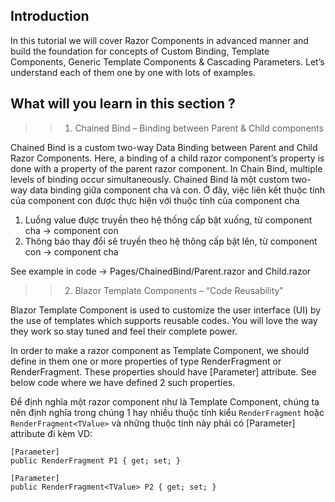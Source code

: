 ## Introduction
In this tutorial we will cover Razor Components in advanced manner and build the foundation for concepts of Custom Binding, Template Components, Generic Template Components & Cascading Parameters. Let’s understand each of them one by one with lots of examples.

## What will you learn in this section ?

>> 1. Chained Bind – Binding between Parent & Child components

Chained Bind is a custom two-way Data Binding between Parent and Child Razor Components. Here, a binding of a child razor component’s property is done with a property of the parent razor component. In Chain Bind, multiple levels of binding occur simultaneously.
Chained Bind là một custom two-way data binding giữa component cha và con. Ở đây, việc liên kết thuộc tính của component con được thực hiện với thuộc tính của component cha
1. Luồng value được truyền theo hệ thống cấp bật xuống, từ component cha -> component con
2. Thông báo thay đổi sẽ truyền theo hệ thông cấp bật lên, từ component con -> component cha

See example in code -> Pages/ChainedBind/Parent.razor and Child.razor

>> 2. Blazor Template Components – “Code Reusability”

Blazor Template Component is used to customize the user interface (UI) by the use of templates which supports reusable codes. You will love the way they work so stay tuned and feel their complete power.

In order to make a razor component as Template Component, we should define in them one or more properties of type RenderFragment or RenderFragment<TValue>. These properties should have [Parameter] attribute. See below code where we have defined 2 such properties.

Để định nghĩa một razor component như là Template Component, chúng ta nên định nghĩa trong chúng 1 hay nhiều thuộc tính kiểu `RenderFragment` hoặc `RenderFragment<TValue>` và những thuộc tính này phải có [Parameter] attribute đi kèm
VD: 
```
[Parameter]
public RenderFragment P1 { get; set; }

[Parameter]
public RenderFragment<TValue> P2 { get; set; }
```


